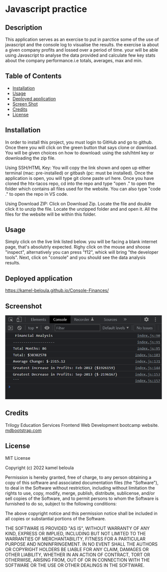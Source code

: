 # Javascript practice


## Description

This application serves as an exercise to put in parctice some of the use of javascript and the console log to visualise the results.
the exercise ia about a given company profits and lossed over a period of time. your will be able using Javascript to analyse the data provided and calculate few key stats about the company performance.i.e totals, averages, max and min.


## Table of Contents

- [Installation](#installation)
- [Usage](#usage)
- [Deployed application](#deployed-application)
- [Screen Shot](#screenshot)
- [Credits](#credits)
- [License](#license)


## Installation


In order to install this project, you must login to GitHub and go to github. Once there you will click on the green button that says clone or download. You will be given choices on how to download: using the ssh/html key or downloading the zip file.

Using SSH/HTML Key: You will copy the link shown and open up either terminal (mac: pre-installed) or gitbash (pc: must be installed). Once the application is open, you will type git clone paste url here. Once you have cloned the htx-tacos repo, cd into the repo and type "open ." to open the folder which contains all files used for the website. You can also type "code ." to open the repo in VS code.

Using Download ZIP: Click on Download Zip. Locate the file and double click it to unzip the file. Locate the unzipped folder and and open it. All the files for the website will be within this folder.

## Usage

Simply click on the live link listed below. you will be facing a blank internet page, that's absolutrly expected. Righy click on the mouse and shoose "inspect", alternatively you can press "f12", whick will bring "the developer tools".
Next, click on "console" and you should see the data analysis results.


## Deployed application
https://kamel-beloula.github.io/Console-Finances/


## Screenshot
![Console log view from deplyed application](./images/console-log.png)


## Credits

Trilogy Education Services Frontend Web Development bootcamp website.  
[mdbootstrap.com](https://mdbootstrap.com)


## License

MIT License

Copyright (c) 2022 kamel beloula

Permission is hereby granted, free of charge, to any person obtaining a copy of this software and associated documentation files (the "Software"), to deal in the Software without restriction, including without limitation the rights to use, copy, modify, merge, publish, distribute, sublicense, and/or sell copies of the Software, and to permit persons to whom the Software is furnished to do so, subject to the following conditions:

The above copyright notice and this permission notice shall be included in all copies or substantial portions of the Software.

THE SOFTWARE IS PROVIDED "AS IS", WITHOUT WARRANTY OF ANY KIND, EXPRESS OR IMPLIED, INCLUDING BUT NOT LIMITED TO THE WARRANTIES OF MERCHANTABILITY, FITNESS FOR A PARTICULAR PURPOSE AND NONINFRINGEMENT. IN NO EVENT SHALL THE AUTHORS OR COPYRIGHT HOLDERS BE LIABLE FOR ANY CLAIM, DAMAGES OR OTHER LIABILITY, WHETHER IN AN ACTION OF CONTRACT, TORT OR OTHERWISE, ARISING FROM, OUT OF OR IN CONNECTION WITH THE SOFTWARE OR THE USE OR OTHER DEALINGS IN THE SOFTWARE.